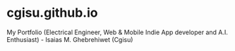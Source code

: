 # cgisu.github.io
My Portfolio (Electrical Engineer, Web &amp; Mobile Indie App developer and A.I. Enthusiast) - Isaias M. Ghebrehiwet (Cgisu)
